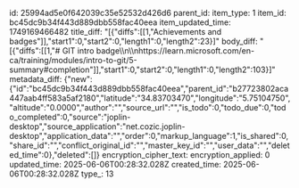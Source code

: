id: 25994ad5e0f642039c35e52532d426d6
parent_id: 
item_type: 1
item_id: bc45dc9b34f443d889dbb558fac40eea
item_updated_time: 1749169466482
title_diff: "[{\"diffs\":[[1,\"Achievements and badges\"]],\"start1\":0,\"start2\":0,\"length1\":0,\"length2\":23}]"
body_diff: "[{\"diffs\":[[1,\"# GIT intro badge\\\n\\\nhttps://learn.microsoft.com/en-ca/training/modules/intro-to-git/5-summary#completion\"]],\"start1\":0,\"start2\":0,\"length1\":0,\"length2\":103}]"
metadata_diff: {"new":{"id":"bc45dc9b34f443d889dbb558fac40eea","parent_id":"b27723802aca447aab4ff583a5af2180","latitude":"34.83703470","longitude":"5.75104750","altitude":"0.0000","author":"","source_url":"","is_todo":0,"todo_due":0,"todo_completed":0,"source":"joplin-desktop","source_application":"net.cozic.joplin-desktop","application_data":"","order":0,"markup_language":1,"is_shared":0,"share_id":"","conflict_original_id":"","master_key_id":"","user_data":"","deleted_time":0},"deleted":[]}
encryption_cipher_text: 
encryption_applied: 0
updated_time: 2025-06-06T00:28:32.028Z
created_time: 2025-06-06T00:28:32.028Z
type_: 13